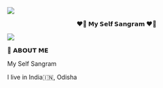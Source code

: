
<img src="https://user-images.githubusercontent.com/73097560/115834477-dbab4500-a447-11eb-908a-139a6edaec5c.gif">

<p align="center">
<b>❤️‍🔥 𝗠𝘆 𝗦𝗲𝗹𝗳 𝗦𝗮𝗻𝗴𝗿𝗮𝗺 ❤️‍🔥</b>
</p>
  
<img src="https://user-images.githubusercontent.com/73097560/115834477-dbab4500-a447-11eb-908a-139a6edaec5c.gif">




  🤔 𝗔𝗕𝗢𝗨𝗧 𝗠𝗘
  
 My Self Sangram 
</p>
I live in India🇮🇳, Odisha

